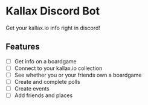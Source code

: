 # Kallax Discord Bot

Get your kallax.io info right in discord!

## Features
 - [ ] Get info on a boardgame
 - [ ] Connect to your kallax.io collection
 - [ ] See whether you or your friends own a boardgame
 - [ ] Create and complete polls
 - [ ] Create events
 - [ ] Add friends and places